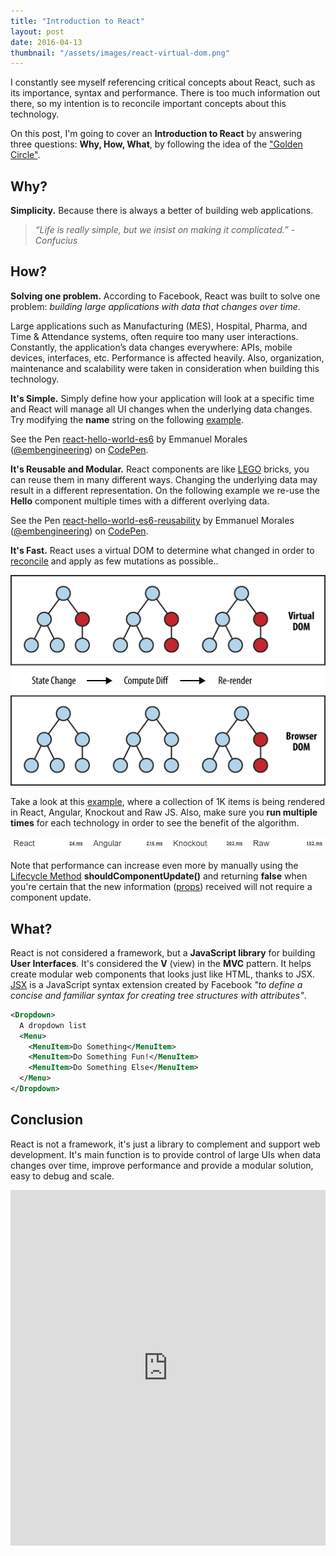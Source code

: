 ```yaml
---
title: "Introduction to React"
layout: post
date: 2016-04-13
thumbnail: "/assets/images/react-virtual-dom.png"
---
```

I constantly see myself referencing critical concepts about React, such as its importance, syntax and performance. There is too much information out there, so my intention is to reconcile important concepts about this technology.

On this post, I'm going to cover an **Introduction to React** by answering three questions: **Why, How, What**, by following the idea of the ["Golden Circle"](http://www.ted.com/talks/simon_sinek_how_great_leaders_inspire_action).

<!--more-->

## Why?

**Simplicity.**  Because there is always a better of building web applications.

> *“Life is really simple, but we insist on making it complicated.” -Confucius*

## How?

**Solving one problem.**  According to Facebook, React was built to solve one problem:  *building large applications with data that changes over time*.

Large applications such as Manufacturing (MES), Hospital, Pharma, and Time & Attendance systems, often require too many user interactions.  Constantly, the application’s data changes everywhere: APIs, mobile devices, interfaces, etc.  Performance is affected heavily.  Also, organization, maintenance and scalability were taken in consideration when building this technology.

**It's Simple.**  Simply define how your application will look at a specific time and React will manage all UI changes when the underlying data changes. Try modifying the **name** string on the following [example](http://codepen.io/embengineering/pen/reJXVg).

<p data-height="206" data-theme-id="0" data-slug-hash="reJXVg" data-default-tab="js" data-user="embengineering" class="codepen">See the Pen <a href="https://codepen.io/embengineering/pen/reJXVg/">react-hello-world-es6</a> by Emmanuel Morales (<a href="http://codepen.io/embengineering">@embengineering</a>) on <a href="http://codepen.io">CodePen</a>.</p>
<script async src="//assets.codepen.io/assets/embed/ei.js"></script>

**It's Reusable and Modular.**  React components are like [LEGO](http://www.lego.com/en-us/) bricks, you can reuse them in many different ways. Changing the underlying data may result in a different representation. On the following example we re-use the **Hello** component multiple times with a different overlying data.

<p data-height="330" data-theme-id="0" data-slug-hash="ONQKNz" data-default-tab="js" data-user="embengineering" class="codepen">See the Pen <a href="https://codepen.io/embengineering/pen/ONQKNz/">react-hello-world-es6-reusability</a> by Emmanuel Morales (<a href="http://codepen.io/embengineering">@embengineering</a>) on <a href="http://codepen.io">CodePen</a>.</p>
<script async src="//assets.codepen.io/assets/embed/ei.js"></script>

**It's Fast.**  React uses a virtual DOM to determine what changed in order to [reconcile](https://facebook.github.io/react/docs/reconciliation.html) and apply as few mutations as possible..

![React Virtual Dom](/assets/images/react-virtual-dom.png)

Take a look at this [example](http://codepen.io/embengineering/full/yOvmoW), where a collection of 1K items is being rendered in React, Angular, Knockout and Raw JS. Also, make sure you **run multiple times** for each technology in order to see the benefit of the algorithm.

![Performance Result Example](/assets/images/react-angular-knockout-performance-example.png)

Note that performance can increase even more by manually using the [Lifecycle Method](https://facebook.github.io/react/docs/component-specs.html#updating-shouldcomponentupdate) **shouldComponentUpdate()** and returning **false** when you're certain that the new information ([props](https://facebook.github.io/react/docs/transferring-props.html)) received will not require a component update.

## What?

React is not considered a framework, but a **JavaScript library** for building **User Interfaces**.  It's considered the **V** (view) in the **MVC** pattern.  It helps create modular web components that looks just like HTML, thanks to JSX.  [JSX](https://facebook.github.io/jsx/) is a JavaScript syntax extension created by Facebook *"to define a concise and familiar syntax for creating tree structures with attributes"*.

```xml
<Dropdown>
  A dropdown list
  <Menu>
    <MenuItem>Do Something</MenuItem>
    <MenuItem>Do Something Fun!</MenuItem>
    <MenuItem>Do Something Else</MenuItem>
  </Menu>
</Dropdown>
```

## Conclusion

React is not a framework, it's just a library to complement and support web development.  It's main function is to provide control of large UIs when data changes over time, improve performance and provide a modular solution, easy to debug and scale.

<iframe src="https://docs.google.com/presentation/d/1MNxPHJtJQZV_MgPRr4mgV3uVmlQu4Mpl-KrsHOhzw80/embed?start=false&loop=false&delayms=3000" frameborder="0" width="100%" height="569" allowfullscreen="true" mozallowfullscreen="true" webkitallowfullscreen="true"></iframe>
